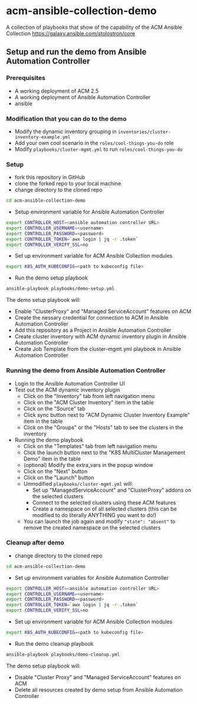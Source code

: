 # acm-ansible-collection-demo
A collection of playbooks that show of the capability of the ACM Ansible Collection 
https://galaxy.ansible.com/stolostron/core

## Setup and run the demo from Ansible Automation Controller

### Prerequisites
- A working deployment of ACM 2.5
- A working deployment of Ansible Automation Controller
- ansible

### Modification that you can do to the demo
- Modify the dynamic inventory grouping in `inventories/cluster-inventory-example.yml`
- Add your own cool scenario in the `roles/cool-things-you-do` role
- Modify `playbooks/cluster-mgmt.yml` to run `roles/cool-things-you-do`

### Setup
- fork this repository in GitHub
- clone the forked repo to your local machine
- change directory to the cloned repo
```bash
cd acm-ansible-collection-demo
```
- Setup environment variable for Ansible Automation Controller
```bash
export CONTROLLER_HOST=<ansible automation controller URL>
export CONTROLLER_USERNAME=<username>
export CONTROLLER_PASSWORD=<password>
export CONTROLLER_TOKEN=`awx login | jq -r .token`
export CONTROLLER_VERIFY_SSL=no
```
- Set up environment variable for ACM Ansible Collection modules
```bash
export K8S_AUTH_KUBECONFIG=<path to kubeconfig file>
```
- Run the demo setup playbook
```bash
ansible-playbook playbooks/demo-setup.yml
```
The demo setup playbook will:
- Enable "ClusterProxy" and "Managed ServiceAccount" features on ACM
- Create the nessary credential for connection to ACM in Ansible Automation Controller
- Add this repository as a Project in Ansible Automation Controller
- Create cluster inventory with ACM dynamic inventory plugin in Ansible Automation Controller
- Create Job Template from the cluster-mgmt.yml playbook in Ansible Automation Controller

### Running the demo from Ansible Automation Controller
- Login to the Ansible Automation Controller UI
- Test out the ACM dynamic inventory plugin 
    - Click on the "Inventory" tab from left navigation menu
    - Click on the "ACM Cluster Inventory" item in the table
    - Click on the "Source" tab
    - Click sync button next to "ACM Dynamic Cluster Inventory Example" item in the table
    - Click on the "Groups" or the "Hosts" tab to see the clusters in the inventory
- Running the demo playbook
    - Click on the "Templates" tab from left navigation menu
    - Click the launch button next to the "K8S MultiCluster Management Demo" item in the table
    - (optional) Modify the extra_vars in the popup window
    - Click on the "Next" button
    - Click on the "Launch" button
    - Unmodified `playbooks/cluster-mgmt.yml` will:
        - Set up "ManagedServiceAccount" and "ClusterProxy" addons on the selected clusters
        - Connect to the selected clusters using these ACM features
        - Create a namespace on of all selected clusters (this can be modified to do literally ANYTHING you want to do!)
    - You can launch the job again and modify `"state": "absent"` to remove the created namespace on the selected clusters

### Cleanup after demo
- change directory to the cloned repo
```bash
cd acm-ansible-collection-demo
```
- Set up environment variables for Ansible Automation Controller
```bash
export CONTROLLER_HOST=<ansible automation controller URL>
export CONTROLLER_USERNAME=<username>
export CONTROLLER_PASSWORD=<password>
export CONTROLLER_TOKEN=`awx login | jq -r .token`
export CONTROLLER_VERIFY_SSL=no
```
- Set up environment variable for ACM Ansible Collection modules
```bash
export K8S_AUTH_KUBECONFIG=<path to kubeconfig file>
```
- Run the demo cleanup playbook
```bash
ansible-playbook playbooks/demo-cleanup.yml
```
The demo setup playbook will:
- Disable "Cluster Proxy" and "Managed ServiceAccount" features on ACM
- Delete all resources created by demo setup from Ansible Automation Controller
